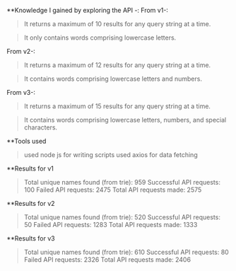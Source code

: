 **Knowledge I gained by exploring the API -:
From v1-:
> It returns a maximum of 10 results for any query string at a time.

> It only contains words comprising lowercase letters.

From v2-:
> It returns a maximum of 12 results for any query string at a time.

> It contains words comprising lowercase letters and numbers.

From v3-:
> It returns a maximum of 15 results for any query string at a time.

> It contains words comprising lowercase letters, numbers, and special characters.

**Tools used
>used node js for writing scripts
>used axios for data fetching

**Results for v1
>Total unique names found (from trie): 959
>Successful API requests: 100
>Failed API requests: 2475
>Total API requests made: 2575

**Results for v2
>Total unique names found (from trie): 520
>Successful API requests: 50
>Failed API requests: 1283
>Total API requests made: 1333

**Results for v3
>Total unique names found (from trie): 610
>Successful API requests: 80
>Failed API requests: 2326
>Total API requests made: 2406
